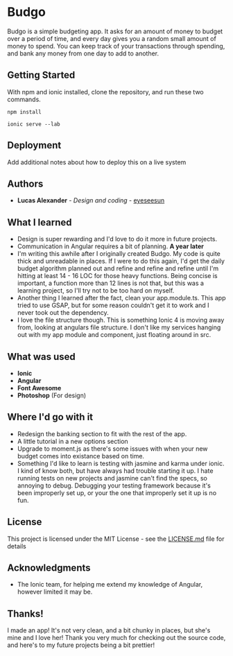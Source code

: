 # Budgo

Budgo is a simple budgeting app. It asks for an amount of money to budget over a period of time, and every day gives you a random small amount of money to spend. You can keep track of your transactions through spending, and bank any money from one day to add to another.

## Getting Started

With npm and ionic installed, clone the repository, and run these two commands.

```
npm install

ionic serve --lab
```

## Deployment

Add additional notes about how to deploy this on a live system

## Authors

* **Lucas Alexander** - *Design and coding* - [eyeseesun](https://github.com/eyeseesun)

## What I learned

- Design is super rewarding and I'd love to do it more in future projects.
- Communication in Angular requires a bit of planning.
**A year later**
- I'm writing this awhile after I originally created Budgo. My code is quite thick and unreadable in places. If I were to do this again, I'd get the daily budget algorithm planned out and refine and refine and refine until I'm hitting at least 14 - 16 LOC for those heavy functions. Being concise is important, a function more than 12 lines is not that, but this was a learning project, so I'll try not to be too hard on myself.
- Another thing I learned after the fact, clean your app.module.ts. This app tried to use GSAP, but for some reason couldn't get it to work and I never took out the dependency.
- I love the file structure though. This is something Ionic 4 is moving away from, looking at angulars file structure. I don't like my services hanging out with my app module and component, just floating around in src.

## What was used
- **Ionic**
- **Angular**
- **Font Awesome**
- **Photoshop** (For design)

## Where I'd go with it

- Redesign the banking section to fit with the rest of the app.
- A little tutorial in a new options section
- Upgrade to moment.js as there's some issues with when your new budget comes into existance based on time.
- Something I'd like to learn is testing with jasmine and karma under ionic. I kind of know both, but have always had trouble starting it up. I hate running tests on new projects and jasmine can't find the specs, so annoying to debug. Debugging your testing framework because it's been improperly set up, or your the one that improperly set it up is no fun.

## License

This project is licensed under the MIT License - see the [LICENSE.md](LICENSE.md) file for details

## Acknowledgments

* The Ionic team, for helping me extend my knowledge of Angular, however limited it may be.

## Thanks!

I made an app! It's not very clean, and a bit chunky in places, but she's mine and I love her! Thank you very much for checking out the source code, and here's to my future projects being a bit prettier!
